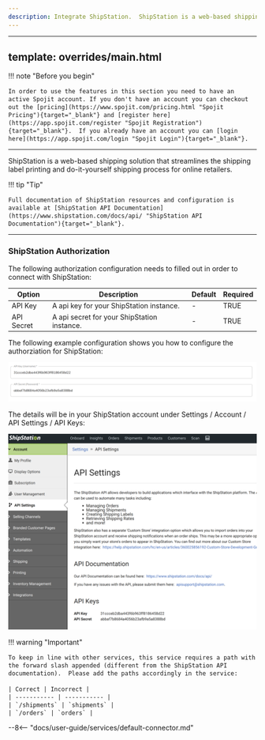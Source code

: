 ```yaml
---
description: Integrate ShipStation.  ShipStation is a web-based shipping solution that streamlines the shipping label printing and do-it-yourself shipping process for online retailers.
---
```

---
template: overrides/main.html
---
!!! note "Before you begin" 

    In order to use the features in this section you need to have an active Spojit account. If you don't have an account you can checkout out the [pricing](https://www.spojit.com/pricing.html "Spojit Pricing"){target="_blank"} and [register here](https://app.spojit.com/register "Spojit Registration"){target="_blank"}.  If you already have an account you can [login here](https://app.spojit.com/login "Spojit Login"){target="_blank"}.
___
   
ShipStation is a web-based shipping solution that streamlines the shipping label printing and do-it-yourself shipping process for online retailers.

!!! tip "Tip" 

    Full documentation of ShipStation resources and configuration is available at [ShipStation API Documentation](https://www.shipstation.com/docs/api/ "ShipStation API Documentation"){target="_blank"}.
___
### ShipStation Authorization

The following authorization configuration needs to filled out in order to connect with ShipStation:

| Option | Description | Default | Required |
| ----------- | ----------- | ----------- | ----------- |
| API Key | A api key for your ShipStation instance. | - | TRUE |
| API Secret | A api secret for your ShipStation instance. | - | TRUE |

The following example configuration shows you how to configure the authorziation for ShipStation:

![ShipStation Authorization Configuration](/assets/images/services/shipstation-service/authorization-configuration.png "ShipStation Authorization Configuration")

The details will be in your ShipStation account under Settings / Account / API Settings / API Keys:

![ShipStation Authorization Details](/assets/images/services/shipstation-service/authorization-details.png "ShipStation Authorization Details")


!!! warning "Important"

    To keep in line with other services, this service requires a path with the forward slash appended (different from the ShipStation API documentation).  Please add the paths accordingly in the service:

    | Correct | Incorrect |
    | ----------- | ----------- |
    | `/shipments` | `shipments` |
    | `/orders` | `orders` |

--8<-- "docs/user-guide/services/default-connector.md"